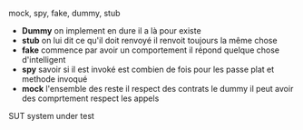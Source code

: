 mock, spy, fake, dummy, stub

* **Dummy** on implement en dure il a là pour existe
* **stub** on lui dit ce qu'il doit renvoyé il renvoit toujours la même chose
* **fake** commence par avoir un comportement il répond quelque chose d'intelligent
* **spy** savoir si il est invoké est combien de fois pour les passe plat et methode invoqué
* **mock**  l'ensemble des reste il respect des contrats le dummy il peut avoir des comprtement respect les appels

SUT
system under test


